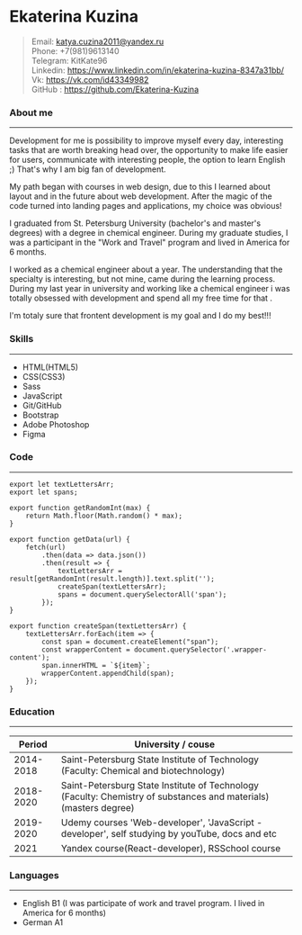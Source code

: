 # Ekaterina Kuzina

> Email: katya.cuzina2011@yandex.ru   
> Phone: +7(981)9613140   
> Telegram: KitKate96   
> Linkedin: https://www.linkedin.com/in/ekaterina-kuzina-8347a31bb/  
> Vk: https://vk.com/id43349982   
> GitHub : https://github.com/Ekaterina-Kuzina

### About me
***
Development for me is possibility to improve myself every day, interesting tasks that are worth breaking head over, the opportunity to make life easier for users, communicate with interesting people, the option to learn English ;) 
That's why I am big fan of development.

My path began with courses in web design, due to this I learned about layout and  in the future about web development. After the magic of the code turned into  landing pages and applications, my choice was obvious!

I graduated from St. Petersburg University (bachelor's and master's degrees) with a degree in chemical engineer. During my graduate studies, I was a participant in the "Work and Travel" program and lived in America for 6 months.

I worked as a chemical engineer about a year. The understanding that the specialty is interesting, but not mine, came during the learning process. During my last year in university and working like a chemical engineer i was totally obsessed with development and spend all my free time for that . 

I'm totaly sure that frontent development is my goal and I do my best!!! 
### Skills
***
- HTML(HTML5)
- CSS(CSS3)
- Sass
- JavaScript
- Git/GitHub
- Bootstrap
- Adobe Photoshop
- Figma

### Code
***

``` 
export let textLettersArr;
export let spans;

export function getRandomInt(max) {
    return Math.floor(Math.random() * max);
}

export function getData(url) {
    fetch(url)
        .then(data => data.json())
        .then(result => {
            textLettersArr = result[getRandomInt(result.length)].text.split('');
            createSpan(textLettersArr);
            spans = document.querySelectorAll('span');
        });
}

export function createSpan(textLettersArr) {
    textLettersArr.forEach(item => {
        const span = document.createElement("span");
        const wrapperContent = document.querySelector('.wrapper-content');
        span.innerHTML = `${item}`;
        wrapperContent.appendChild(span);
    });
}
```

### Education
*** 

| Period        | University / couse |
| ------------- | -------------------|
| 2014-2018     | Saint-Petersburg State Institute of Technology (Faculty: Chemical and biotechnology) |
| 2018-2020     | Saint-Petersburg State Institute of Technology (Faculty: Chemistry of substances and materials)(masters degree) |
| 2019-2020     | Udemy courses 'Web-developer', 'JavaScript - developer', self studying by youTube, docs and etc  |
| 2021          | Yandex course(React-developer), RSSchool course |

### Languages
***

- English B1 (I was participate of work and travel program. I lived in America for 6 months)
- German A1